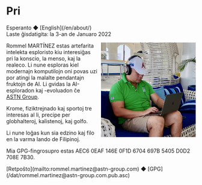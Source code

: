 Pri
===

<div class="center">Esperanto ◆ [English](/en/about/)</div>
<div class="center">Laste ĝisdatigita: la 3-an de Januaro 2022</div>

<div>
<img src="/bil/ebzzry.webp" style="float: right; width: 50%; margin: 0px 0px 0px 10px">

Rommel MARTÍNEZ estas artefarita intelekta esploristo kiu interesiĝas pri la
konscio, la menso, kaj la realeco. Li nune esploras kiel modernajn komputilojn
oni povas uzi por atingi la malalte pendantajn fruktojn de AI. Li gvidas la
AI-esploradon kaj -evoluadon ĉe
[ASTN Group](https://astn-group.com).

Krome, fiziktrejnado kaj sportoj tre interesas al li, precipe per globhalteroj,
kalistenoj, kaj golfo.

Li nune loĝas kun sia edzino kaj filo en la varma lando de Filipinoj.

Mia GPG-fingrosupro estas AEC6 0EAF 146E 0F1D 6704 697B 5405 D0D2 708E 7B30.
</div>
<div class="center">
[Retpoŝto](mailto:rommel.martinez@astn-group.com) ◆ [GPG](/dat/rommel.martinez@astn-group.com.pub.asc)<br>
</div>
